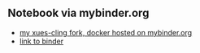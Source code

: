 ## Notebook via mybinder.org
* [my xues-cling fork, docker hosted on mybinder.org](https://mybinder.org/v2/gh/jli8000/xeus-cling.git/HEAD?labpath=notebooks%2Fxcpp.ipynb)
* [link to binder](https://mybinder.org/v2/gh/jli8000/xeus-cling/79d2bb803bade714ad70e905b71cb913d86f5b24?urlpath=lab%2Ftree%2Fnotebooks%2Fxcpp.ipynb)
